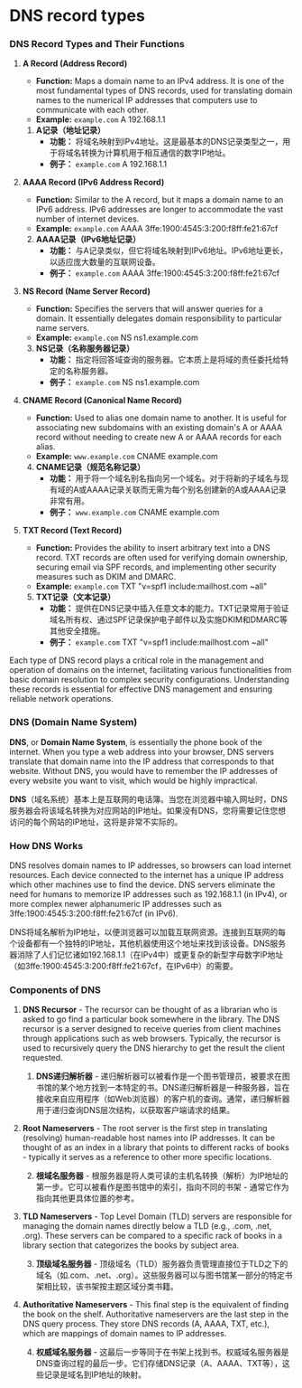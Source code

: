 # DNS record types

### DNS Record Types and Their Functions

1. **A Record (Address Record)**
   - **Function:** Maps a domain name to an IPv4 address. It is one of the most fundamental types of DNS records, used for translating domain names to the numerical IP addresses that computers use to communicate with each other.
   - **Example:** `example.com` A 192.168.1.1

   1. **A记录（地址记录）**
      - **功能：** 将域名映射到IPv4地址。这是最基本的DNS记录类型之一，用于将域名转换为计算机用于相互通信的数字IP地址。
      - **例子：** `example.com` A 192.168.1.1

2. **AAAA Record (IPv6 Address Record)**
   - **Function:** Similar to the A record, but it maps a domain name to an IPv6 address. IPv6 addresses are longer to accommodate the vast number of internet devices.
   - **Example:** `example.com` AAAA 3ffe:1900:4545:3:200:f8ff:fe21:67cf

   2. **AAAA记录（IPv6地址记录）**
      - **功能：** 与A记录类似，但它将域名映射到IPv6地址。IPv6地址更长，以适应庞大数量的互联网设备。
      - **例子：** `example.com` AAAA 3ffe:1900:4545:3:200:f8ff:fe21:67cf

3. **NS Record (Name Server Record)**
   - **Function:** Specifies the servers that will answer queries for a domain. It essentially delegates domain responsibility to particular name servers.
   - **Example:** `example.com` NS ns1.example.com

   3. **NS记录（名称服务器记录）**
      - **功能：** 指定将回答域查询的服务器。它本质上是将域的责任委托给特定的名称服务器。
      - **例子：** `example.com` NS ns1.example.com

4. **CNAME Record (Canonical Name Record)**
   - **Function:** Used to alias one domain name to another. It is useful for associating new subdomains with an existing domain's A or AAAA record without needing to create new A or AAAA records for each alias.
   - **Example:** `www.example.com` CNAME example.com

   4. **CNAME记录（规范名称记录）**
      - **功能：** 用于将一个域名别名指向另一个域名。对于将新的子域名与现有域的A或AAAA记录关联而无需为每个别名创建新的A或AAAA记录非常有用。
      - **例子：** `www.example.com` CNAME example.com

5. **TXT Record (Text Record)**
   - **Function:** Provides the ability to insert arbitrary text into a DNS record. TXT records are often used for verifying domain ownership, securing email via SPF records, and implementing other security measures such as DKIM and DMARC.
   - **Example:** `example.com` TXT "v=spf1 include:mailhost.com ~all"

   5. **TXT记录（文本记录）**
      - **功能：** 提供在DNS记录中插入任意文本的能力。TXT记录常用于验证域名所有权、通过SPF记录保护电子邮件以及实施DKIM和DMARC等其他安全措施。
      - **例子：** `example.com` TXT "v=spf1 include:mailhost.com ~all"

Each type of DNS record plays a critical role in the management and operation of domains on the internet, facilitating various functionalities from basic domain resolution to complex security configurations. Understanding these records is essential for effective DNS management and ensuring reliable network operations.
### DNS (Domain Name System)

**DNS**, or **Domain Name System**, is essentially the phone book of the internet. When you type a web address into your browser, DNS servers translate that domain name into the IP address that corresponds to that website. Without DNS, you would have to remember the IP addresses of every website you want to visit, which would be highly impractical.

**DNS**（域名系统）基本上是互联网的电话簿。当您在浏览器中输入网址时，DNS服务器会将该域名转换为对应网站的IP地址。如果没有DNS，您将需要记住您想访问的每个网站的IP地址，这将是非常不实际的。

### How DNS Works

DNS resolves domain names to IP addresses, so browsers can load internet resources. Each device connected to the internet has a unique IP address which other machines use to find the device. DNS servers eliminate the need for humans to memorize IP addresses such as 192.168.1.1 (in IPv4), or more complex newer alphanumeric IP addresses such as 3ffe:1900:4545:3:200:f8ff:fe21:67cf (in IPv6).

DNS将域名解析为IP地址，以便浏览器可以加载互联网资源。连接到互联网的每个设备都有一个独特的IP地址，其他机器使用这个地址来找到该设备。DNS服务器消除了人们记忆诸如192.168.1.1（在IPv4中）或更复杂的新型字母数字IP地址（如3ffe:1900:4545:3:200:f8ff:fe21:67cf，在IPv6中）的需要。

### Components of DNS

1. **DNS Recursor** - The recursor can be thought of as a librarian who is asked to go find a particular book somewhere in the library. The DNS recursor is a server designed to receive queries from client machines through applications such as web browsers. Typically, the recursor is used to recursively query the DNS hierarchy to get the result the client requested.

   1. **DNS递归解析器** - 递归解析器可以被看作是一个图书管理员，被要求在图书馆的某个地方找到一本特定的书。DNS递归解析器是一种服务器，旨在接收来自应用程序（如Web浏览器）的客户机的查询。通常，递归解析器用于递归查询DNS层次结构，以获取客户端请求的结果。

2. **Root Nameservers** - The root server is the first step in translating (resolving) human-readable host names into IP addresses. It can be thought of as an index in a library that points to different racks of books - typically it serves as a reference to other more specific locations.

   2. **根域名服务器** - 根服务器是将人类可读的主机名转换（解析）为IP地址的第一步。它可以被看作是图书馆中的索引，指向不同的书架 - 通常它作为指向其他更具体位置的参考。

3. **TLD Nameservers** - Top Level Domain (TLD) servers are responsible for managing the domain names directly below a TLD (e.g., .com, .net, .org). These servers can be compared to a specific rack of books in a library section that categorizes the books by subject area.

   3. **顶级域名服务器** - 顶级域名（TLD）服务器负责管理直接位于TLD之下的域名（如.com、.net、.org）。这些服务器可以与图书馆某一部分的特定书架相比较，该书架按主题区域分类书籍。

4. **Authoritative Nameservers** - This final step is the equivalent of finding the book on the shelf. Authoritative nameservers are the last step in the DNS query process. They store DNS records (A, AAAA, TXT, etc.), which are mappings of domain names to IP addresses.

   4. **权威域名服务器** - 这最后一步等同于在书架上找到书。权威域名服务器是DNS查询过程的最后一步。它们存储DNS记录（A、AAAA、TXT等），这些记录是域名到IP地址的映射。
